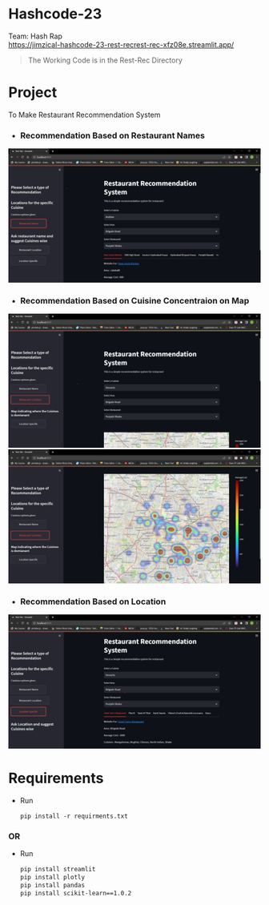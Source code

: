 # Hashcode-23
Team: Hash Rap
<br>
https://jimzical-hashcode-23-rest-recrest-rec-xfz08e.streamlit.app/
> The Working Code is in the Rest-Rec Directory

# Project
To Make Restaurant Recommendation System

- ### Recommendation Based on Restaurant Names
![rest_name](https://github.com/Jimzical/Hashcode-23/blob/IMAGES/rest_rec_images/rest_name.png)

- ### Recommendation Based on Cuisine Concentraion on Map
![rest_loc1](https://github.com/Jimzical/Hashcode-23/blob/IMAGES/rest_rec_images/rest_loc_1.png)
![rest_loc2](https://github.com/Jimzical/Hashcode-23/blob/IMAGES/rest_rec_images/rest_loc_2.png)

- ### Recommendation Based on Location
![rest_name](https://github.com/Jimzical/Hashcode-23/blob/IMAGES/rest_rec_images/rest_loc.png)

# Requirements
- Run
  ```
  pip install -r requirments.txt
  ```
### OR
- Run
  ```
  pip install streamlit
  pip install plotly
  pip install pandas
  pip install scikit-learn==1.0.2
  ```
